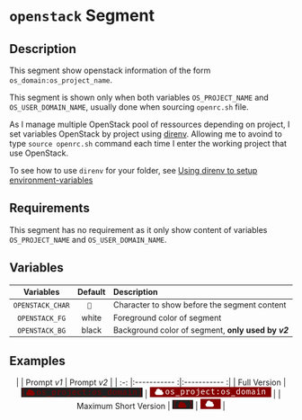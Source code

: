 # `openstack` Segment

## Description

This segment show openstack information of the form `os_domain:os_project_name`.

This segment is shown only when both variables `OS_PROJECT_NAME` and
`OS_USER_DOMAIN_NAME`, usually done when sourcing `openrc.sh` file.

As I manage multiple OpenStack pool of ressources depending on project, I set
variables OpenStack by project using [direnv][direnv]. Allowing me to avoind to
type `source openrc.sh` command each time I enter the working project
that use OpenStack.

To see how to use `direnv` for your folder, see
[Using direnv to setup environment-variables][using_direnv]

## Requirements

This segment has no requirement as it only show content of variables
`OS_PROJECT_NAME` and `OS_USER_DOMAIN_NAME`.

## Variables

<center>

| Variables        | Default   | Description                                         |
| :-------------:  | :-------: | :-------------------------------------------------- |
| `OPENSTACK_CHAR` | ` `      | Character to show before the segment content        |
| `OPENSTACK_FG`   | white     | Foreground color of segment                         |
| `OPENSTACK_BG`   | black     | Background color of segment, **only used by _v2_**  |

</center>

## Examples

<center>

|                       | Prompt _v1_                                | Prompt _v2_                                |
| :-:                   |:-----------                               :|:-----------                               :|
| Full Version          | ![!openstack v1 full][openstack_v1_full]   | ![!openstack v2 full][openstack_v2_full]   |
| Maximum Short Version | ![!openstack v1 short][openstack_v1_short] | ![!openstack v2 short][openstack_v2_short] |

</center>

[direnv]: https://direnv.net/

[using_direnv]: ../../technical_documentation/direnv.md

[openstack_v1_full]: ../../assets/img/openstack_segment_full_v1.png
[openstack_v1_short]: ../../assets/img/openstack_segment_short_v1.png
[openstack_v2_full]: ../../assets/img/openstack_segment_full_v2.png
[openstack_v2_short]: ../../assets/img/openstack_segment_short_v2.png
